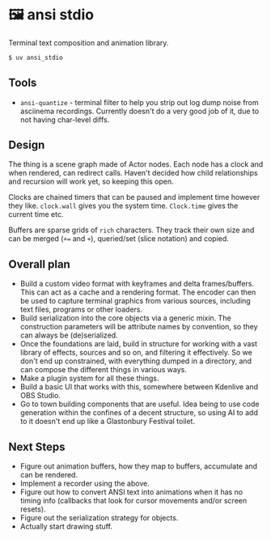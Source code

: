 # 🖼️ ansi stdio

Terminal text composition and animation library.

```sh
$ uv ansi_stdio
```

## Tools

* `ansi-quantize` - terminal filter to help you strip out log dump noise from
  asciinema recordings. Currently doesn't do a very good job of it, due to
  not having char-level diffs.

## Design

The thing is a scene graph made of Actor nodes. Each node has a clock and when
rendered, can redirect calls. Haven't decided how child relationships and
recursion will work yet, so keeping this open.

Clocks are chained timers that can be paused and implement time however they
like. `clock.wall` gives you the system time. `Clock.time` gives the current
time etc.

Buffers are sparse grids of `rich` characters. They track their own size and
can be merged (`+=` and `+`), queried/set (slice notation) and copied.

## Overall plan

* Build a custom video format with keyframes and delta frames/buffers. This can
  act as a cache and a rendering format. The encoder can then be used to
  capture terminal graphics from various sources, including text files,
  programs or other loaders.
* Build serialization into the core objects via a generic mixin. The
  construction parameters will be attribute names by convention, so they can
  always be (de)serialized.
* Once the foundations are laid, build in structure for working with a vast
  library of effects, sources and so on, and filtering it effectively. So we
  don't end up constrained, with everything dumped in a directory, and can
  compose the different things in various ways.
* Make a plugin system for all these things.
* Build a basic UI that works with this, somewhere between Kdenlive and OBS
  Studio.
* Go to town building components that are useful. Idea being to use code
  generation within the confines of a decent structure, so using AI to add
  to it doesn't end up like a Glastonbury Festival toilet.

## Next Steps

* Figure out animation buffers, how they map to buffers, accumulate and can
  be rendered.
* Implement a recorder using the above.
* Figure out how to convert ANSI text into animations when it has no timing
  info (callbacks that look for cursor movements and/or screen resets).
* Figure out the serialization strategy for objects.
* Actually start drawing stuff.

